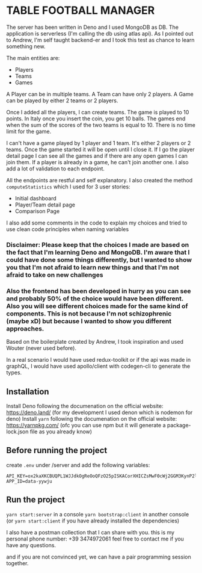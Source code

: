 
# TABLE FOOTBALL MANAGER


The server has been written in Deno and I used MongoDB as DB. The application is serverless (I'm calling the db using atlas api). As I pointed out to Andrew, I'm self taught backend-er and I took this test as chance to learn something new.

The main entities are: 
- Players
- Teams
- Games

A Player can be in multiple teams.
A Team can have only 2 players.
A Game can be played by either 2 teams or 2 players.

Once I added all the players, I can create teams. The game is played to 10 points.
In Italy once you insert the coin, you get 10 balls. The games end when the sum of the scores of the two teams is equal to 10.
There is no time limit for the game.

I can't have a game played by 1 player and 1 team.
It's either 2 players or 2 teams.
Once the game started it will be open until I close it.
If I go the player detail page I can see all the games and if there are any open games I can join them.
If a player is already in a game, he can't join another one.
I also add a lot of validation to each endpoint.

All the endpoints are restful and self explanatory.
I also created the method ```computeStatistics``` which I used for 3 user stories: 
- Initial dashboard
- Player/Team detail page
- Comparison Page

I also add some comments in the code to explain my choices and tried to use clean code principles when naming variables

### Disclaimer: Please keep that the choices I made are based on the fact that I'm learning Deno and MongoDB. I'm aware that I could have done some things differently, but I wanted to show you that I'm not afraid to learn new things and that I'm not afraid to take on new challenges

### Also the frontend has been developed in hurry as you can see and probably 50% of the choice would have been different. Also you will see different choices made for the same kind of components. This is not because I'm not schizophrenic (maybe xD) but because I wanted to show you different approaches.

Based on the boilerplate created by Andrew, I took inspiration and used Wouter (never used before).

In a real scenario I would have used redux-toolkit or if the api was made in graphQL, I would have used apollo/client with codegen-cli to generate the types.

## Installation
Install Deno following the documenation on the official website: https://deno.land/
(for my development I used denon which is nodemon for deno)
Install `yarn` following the documenation on the official website: https://yarnpkg.com/
(ofc you can use npm but it will generate a package-lock.json file as you already know)

## Before running the project
create `.env` under /server and add the following variables:
```
API_KEY=ox2kaXKCBUQPL1WJJdkOgReOoQFzO25pISKACorXHICZsMwF0cWj2GGM3KynP2ll
APP_ID=data-yywju
```
## Run the project
`yarn start:server` in a console
`yarn bootstrap:client` in another console (or `yarn start:client` if you have already installed the dependencies)

I also have a postman collection that I can share with you.
this is my personal phone number: +39 3474972061 feel free to contact me if you have any questions.

and if you are not convinced yet, we can have a pair programming session together.
